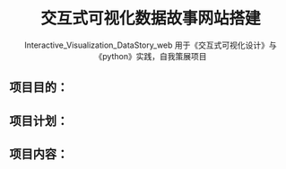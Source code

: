 <div align="center">
  <h1>交互式可视化数据故事网站搭建</h1>
  Interactive_Visualization_DataStory_web
  用于《交互式可视化设计》与《python》实践，自我策展项目
</div>

## 项目目的：


## 项目计划：


## 项目内容：
